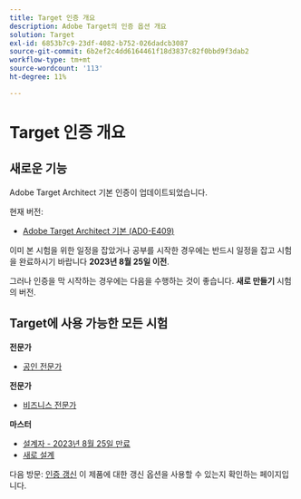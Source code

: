 ```yaml
---
title: Target 인증 개요
description: Adobe Target의 인증 옵션 개요
solution: Target
exl-id: 6853b7c9-23df-4082-b752-026dadcb3087
source-git-commit: 6b2ef2c4dd6164461f18d3837c82f0bbd9f3dab2
workflow-type: tm+mt
source-wordcount: '113'
ht-degree: 11%

---
```


# Target 인증 개요

## 새로운 기능

Adobe Target Architect 기본 인증이 업데이트되었습니다.

현재 버전:

* [Adobe Target Architect 기본 (AD0-E409)](/help/certifications/at/at-m-architect.md)

이미 본 시험을 위한 일정을 잡았거나 공부를 시작한 경우에는 반드시 일정을 잡고 시험을 완료하시기 바랍니다 **2023년 8월 25일 이전**.

그러나 인증을 막 시작하는 경우에는 다음을 수행하는 것이 좋습니다. **새로 만들기** 시험의 버전.

## Target에 사용 가능한 모든 시험

**전문가**

* [공인 전문가](/help/certifications/at/at-p-business.md) <!--AD0-E408-->

**전문가**

* [비즈니스 전문가](/help/certifications/at/at-e-business.md) <!--AD0-E406-->

**마스터**

* [설계자 - 2023년 8월 25일 만료](/help/certifications/at/at-m-architect.md) <!--AD0-E407-->
* [새로 설계](/help/certifications/at/at-m-architect0623.md) <!--AD0-E409-->

다음 방문: [인증 갱신](/help/certifications/renew.md) 이 제품에 대한 갱신 옵션을 사용할 수 있는지 확인하는 페이지입니다.
